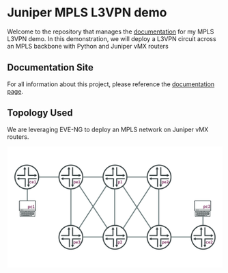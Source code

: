 # Juniper MPLS L3VPN demo

Welcome to the repository that manages the [documentation](https://cdot65.github.io/juniper-mpls-l3vpn-demo/) for my MPLS L3VPN demo. In this demonstration, we will deploy a L3VPN circuit across an MPLS backbone with Python and Juniper vMX routers

## Documentation Site

For all information about this project, please reference the [documentation page](https://cdot65.github.io/juniper-mpls-l3vpn-demo/).

## Topology Used

We are leveraging EVE-NG to deploy an MPLS network on Juniper vMX routers.

![topology](./files/images/topology-100.jpg)

